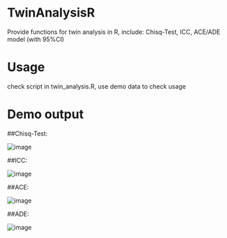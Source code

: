 # TwinAnalysisR
Provide functions for twin analysis in R, include: Chisq-Test, ICC, ACE/ADE model (with 95%CI)

# Usage
check script in twin_analysis.R, use demo data to check usage

# Demo output

##Chisq-Test:

![image](https://github.com/SherryDong/TwinAnalysisR/assets/6425734/9964b483-cf24-49b3-996c-afb4b341b43f)

##ICC:

![image](https://github.com/SherryDong/TwinAnalysisR/assets/6425734/015df010-2439-486a-a0cf-e611cf5aac63)

##ACE:

![image](https://github.com/SherryDong/TwinAnalysisR/assets/6425734/348e79e6-f55d-4b65-bd03-022753feea85)

##ADE:

![image](https://github.com/SherryDong/TwinAnalysisR/assets/6425734/c1508e71-5f39-47a9-b209-0abc777eae33)
